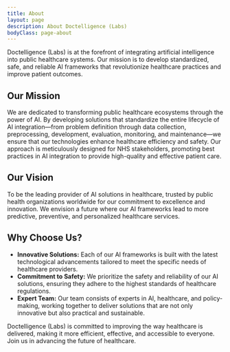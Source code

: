 ```yaml
---
title: About
layout: page
description: About Doctelligence (Labs)
bodyClass: page-about
---
```


Doctelligence (Labs) is at the forefront of integrating artificial intelligence into public healthcare systems. Our mission is to develop standardized, safe, and reliable AI frameworks that revolutionize healthcare practices and improve patient outcomes.

## Our Mission

We are dedicated to transforming public healthcare ecosystems through the power of AI. By developing solutions that standardize the entire lifecycle of AI integration—from problem definition through data collection, preprocessing, development, evaluation, monitoring, and maintenance—we ensure that our technologies enhance healthcare efficiency and safety. Our approach is meticulously designed for NHS stakeholders, promoting best practices in AI integration to provide high-quality and effective patient care.

## Our Vision

To be the leading provider of AI solutions in healthcare, trusted by public health organizations worldwide for our commitment to excellence and innovation. We envision a future where our AI frameworks lead to more predictive, preventive, and personalized healthcare services.

## Why Choose Us?

- **Innovative Solutions:** Each of our AI frameworks is built with the latest technological advancements tailored to meet the specific needs of healthcare providers.
- **Commitment to Safety:** We prioritize the safety and reliability of our AI solutions, ensuring they adhere to the highest standards of healthcare regulations.
- **Expert Team:** Our team consists of experts in AI, healthcare, and policy-making, working together to deliver solutions that are not only innovative but also practical and sustainable.

Doctelligence (Labs) is committed to improving the way healthcare is delivered, making it more efficient, effective, and accessible to everyone. Join us in advancing the future of healthcare.


